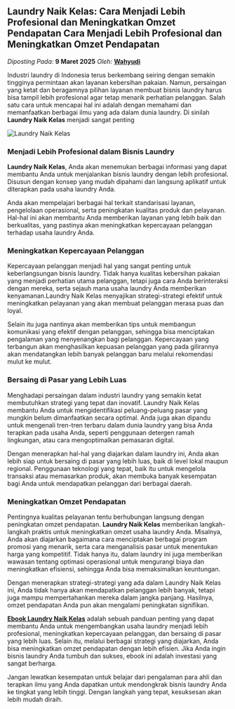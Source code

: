 ## Laundry Naik Kelas: Cara Menjadi Lebih Profesional dan Meningkatkan Omzet Pendapatan Cara Menjadi Lebih Profesional dan Meningkatkan Omzet Pendapatan
_Diposting Pada:_ **9 Maret 2025**
_Oleh:_  [**Wahyudi**](https://bandarlaundry.github.io/blog/menu/wahyudi.html)

Industri laundry di Indonesia terus berkembang seiring dengan semakin tingginya permintaan akan layanan kebersihan pakaian. Namun, persaingan yang ketat dan beragamnya pilihan layanan membuat bisnis laundry harus bisa tampil lebih profesional agar tetap menarik perhatian pelanggan. Salah satu cara untuk mencapai hal ini adalah dengan memahami dan memanfaatkan berbagai ilmu yang ada dalam dunia laundry. Di sinilah **Laundry Naik Kelas** menjadi sangat penting

![Laundry Naik Kelas](https://lh6.googleusercontent.com/08YPHuBWbOA2IpQP9AukQdkpx7Pi4bwihF2cKW8_XmeE6_wdzxdFN63Yh-1T0gFxITePt-6PizDsZw9U2Nl2r3WFk0s82tuqPkQm71uom_D-V4h160oa3BbT5nhv8Ok3QQ=w1280)

### Menjadi Lebih Profesional dalam Bisnis Laundry

**Laundry Naik Kelas**, Anda akan menemukan berbagai informasi yang dapat membantu Anda untuk menjalankan bisnis laundry dengan lebih profesional. Disusun dengan konsep yang mudah dipahami dan langsung aplikatif untuk diterapkan pada usaha laundry Anda.

Anda akan mempelajari berbagai hal terkait standarisasi layanan, pengelolaan operasional, serta peningkatan kualitas produk dan pelayanan. Hal-hal ini akan membantu Anda memberikan layanan yang lebih baik dan berkualitas, yang pastinya akan meningkatkan kepercayaan pelanggan terhadap usaha laundry Anda.

### Meningkatkan Kepercayaan Pelanggan
Kepercayaan pelanggan menjadi hal yang sangat penting untuk keberlangsungan bisnis laundry. Tidak hanya kualitas kebersihan pakaian yang menjadi perhatian utama pelanggan, tetapi juga cara Anda berinteraksi dengan mereka, serta sejauh mana usaha laundry Anda memberikan kenyamanan.Laundry Naik Kelas menyajikan strategi-strategi efektif untuk meningkatkan pelayanan yang akan membuat pelanggan merasa puas dan loyal.

Selain itu juga nantinya akan memberikan tips untuk membangun komunikasi yang efektif dengan pelanggan, sehingga bisa menciptakan pengalaman yang menyenangkan bagi pelanggan. Kepercayaan yang terbangun akan menghasilkan kepuasan pelanggan yang pada gilirannya akan mendatangkan lebih banyak pelanggan baru melalui rekomendasi mulut ke mulut.

### Bersaing di Pasar yang Lebih Luas

Menghadapi persaingan dalam industri laundry yang semakin ketat membutuhkan strategi yang tepat dan inovatif. Laundry Naik Kelas membantu Anda untuk mengidentifikasi peluang-peluang pasar yang mungkin belum dimanfaatkan secara optimal. Anda juga akan dipandu untuk mengenali tren-tren terbaru dalam dunia laundry yang bisa Anda terapkan pada usaha Anda, seperti penggunaan detergen ramah lingkungan, atau cara mengoptimalkan pemasaran digital.

Dengan menerapkan hal-hal yang diajarkan dalam laundry ini, Anda akan lebih siap untuk bersaing di pasar yang lebih luas, baik di level lokal maupun regional. Penggunaan teknologi yang tepat, baik itu untuk mengelola transaksi atau memasarkan produk, akan membuka banyak kesempatan bagi Anda untuk mendapatkan pelanggan dari berbagai daerah.

### Meningkatkan Omzet Pendapatan

Pentingnya kualitas pelayanan tentu berhubungan langsung dengan peningkatan omzet pendapatan. **Laundry Naik Kelas** memberikan langkah-langkah praktis untuk meningkatkan omzet usaha laundry Anda. Misalnya, Anda akan diajarkan bagaimana cara menciptakan berbagai program promosi yang menarik, serta cara menganalisis pasar untuk menentukan harga yang kompetitif. Tidak hanya itu, dalam laundry ini juga memberikan wawasan tentang optimasi operasional untuk mengurangi biaya dan meningkatkan efisiensi, sehingga Anda bisa memaksimalkan keuntungan.

Dengan menerapkan strategi-strategi yang ada dalam Laundry Naik Kelas ini, Anda tidak hanya akan mendapatkan pelanggan lebih banyak, tetapi juga mampu mempertahankan mereka dalam jangka panjang. Hasilnya, omzet pendapatan Anda pun akan mengalami peningkatan signifikan.

[**Ebook Laundry Naik Kelas**](https://www.laundry.my.id/ebook/laundry-naik-kelas)  adalah sebuah panduan penting yang dapat membantu Anda untuk mengembangkan usaha laundry menjadi lebih profesional, meningkatkan kepercayaan pelanggan, dan bersaing di pasar yang lebih luas. Selain itu, melalui berbagai strategi yang diajarkan, Anda bisa meningkatkan omzet pendapatan dengan lebih efisien. Jika Anda ingin bisnis laundry Anda tumbuh dan sukses, ebook ini adalah investasi yang sangat berharga.

Jangan lewatkan kesempatan untuk belajar dari pengalaman para ahli dan terapkan ilmu yang Anda dapatkan untuk mendongkrak bisnis laundry Anda ke tingkat yang lebih tinggi. Dengan langkah yang tepat, kesuksesan akan lebih mudah diraih.
